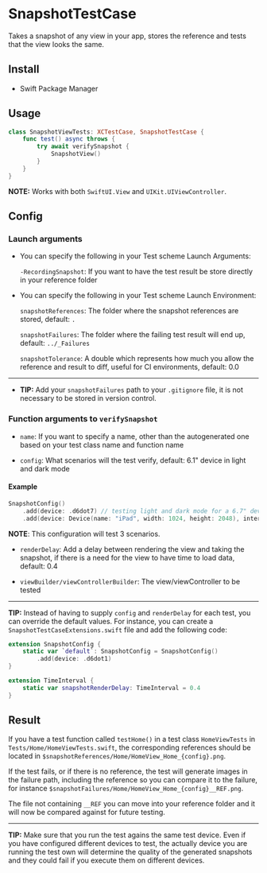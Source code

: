 # SnapshotTestCase

Takes a snapshot of any view in your app, stores the reference and tests that the view looks the same.

## Install

* Swift Package Manager

## Usage

```swift
class SnapshotViewTests: XCTestCase, SnapshotTestCase {
    func test() async throws {
        try await verifySnapshot {
            SnapshotView()
        }
    }
}
```

**NOTE:** Works with both `SwiftUI.View` and `UIKit.UIViewController`.

## Config

### Launch arguments

* You can specify the following in your Test scheme Launch Arguments:

  `-RecordingSnapshot`: If you want to have the test result be store directly in your reference folder

* You can specify the following in your Test scheme Launch Environment:

  `snapshotReferences`: The folder where the snapshot references are stored, default: `.`

  `snapshotFailures`: The folder where the failing test result will end up, default: `../_Failures`

  `snapshotTolerance`: A double which represents how much you allow the reference and result to diff, useful for CI environments, default: 0.0

---

* **TIP:** Add your `snapshotFailures` path to your `.gitignore` file, it is not necessary to be stored in version control.

### Function arguments to `verifySnapshot`

* `name`: If you want to specify a name, other than the autogenerated one based on your test class name and function name

* `config`: What scenarios will the test verify, default: 6.1" device in light and dark mode

#### Example

```swift
SnapshotConfig()
    .add(device: .d6dot7) // testing light and dark mode for a 6.7" device
    .add(device: Device(name: "iPad", width: 1024, height: 2048), interfaceStyle: .dark) // testing dark mode for a custom device
```

**NOTE**: This configuration will test 3 scenarios.

* `renderDelay`: Add a delay between rendering the view and taking the snapshot, if there is a need for the view to have time to load data, default: 0.4

* `viewBuilder/viewControllerBuilder`: The view/viewController to be tested

---

**TIP:** Instead of having to supply `config` and `renderDelay` for each test, you can override the default values. For instance, you can create a `SnapshotTestCaseExtensions.swift` file and add the following code:

```swift
extension SnapshotConfig {
    static var `default`: SnapshotConfig = SnapshotConfig()
        .add(device: .d6dot1)
}

extension TimeInterval {
    static var snapshotRenderDelay: TimeInterval = 0.4
}
```

## Result

If you have a test function called `testHome()` in a test class `HomeViewTests` in `Tests/Home/HomeViewTests.swift`, the corresponding references should be located in `$snapshotReferences/Home/HomeView_Home_{config}.png`. 

If the test fails, or if there is no reference, the test will generate images in the failure path, including the reference so you can compare it to the failure, for instance `$snapshotFailures/Home/HomeView_Home_{config}__REF.png`.

The file not containing `__REF` you can move into your reference folder and it will now be compared against for future testing.

---

**TIP:** Make sure that you run the test agains the same test device. Even if you have configured different devices to test, the actually device you are running the test own will determine the quality of the generated snapshots and they could fail if you execute them on different devices.
